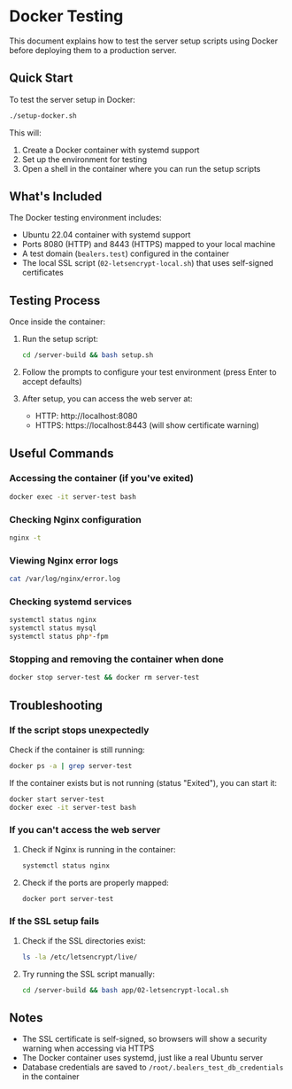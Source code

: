 # Docker Testing

This document explains how to test the server setup scripts using Docker before deploying them to a production server.

## Quick Start

To test the server setup in Docker:

```bash
./setup-docker.sh
```

This will:
1. Create a Docker container with systemd support
2. Set up the environment for testing
3. Open a shell in the container where you can run the setup scripts

## What's Included

The Docker testing environment includes:

- Ubuntu 22.04 container with systemd support
- Ports 8080 (HTTP) and 8443 (HTTPS) mapped to your local machine
- A test domain (`bealers.test`) configured in the container
- The local SSL script (`02-letsencrypt-local.sh`) that uses self-signed certificates

## Testing Process

Once inside the container:

1. Run the setup script:
   ```bash
   cd /server-build && bash setup.sh
   ```

2. Follow the prompts to configure your test environment (press Enter to accept defaults)

3. After setup, you can access the web server at:
   - HTTP: http://localhost:8080
   - HTTPS: https://localhost:8443 (will show certificate warning)

## Useful Commands

### Accessing the container (if you've exited)

```bash
docker exec -it server-test bash
```

### Checking Nginx configuration

```bash
nginx -t
```

### Viewing Nginx error logs

```bash
cat /var/log/nginx/error.log
```

### Checking systemd services

```bash
systemctl status nginx
systemctl status mysql
systemctl status php*-fpm
```

### Stopping and removing the container when done

```bash
docker stop server-test && docker rm server-test
```

## Troubleshooting

### If the script stops unexpectedly

Check if the container is still running:

```bash
docker ps -a | grep server-test
```

If the container exists but is not running (status "Exited"), you can start it:

```bash
docker start server-test
docker exec -it server-test bash
```

### If you can't access the web server

1. Check if Nginx is running in the container:
   ```bash
   systemctl status nginx
   ```

2. Check if the ports are properly mapped:
   ```bash
   docker port server-test
   ```

### If the SSL setup fails

1. Check if the SSL directories exist:
   ```bash
   ls -la /etc/letsencrypt/live/
   ```

2. Try running the SSL script manually:
   ```bash
   cd /server-build && bash app/02-letsencrypt-local.sh
   ```

## Notes

- The SSL certificate is self-signed, so browsers will show a security warning when accessing via HTTPS
- The Docker container uses systemd, just like a real Ubuntu server
- Database credentials are saved to `/root/.bealers_test_db_credentials` in the container 